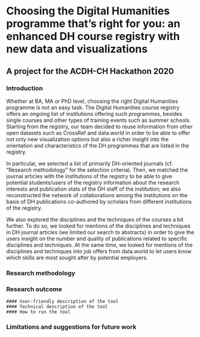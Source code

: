 # Choosing the Digital Humanities programme that’s right for you: an enhanced DH course registry with new data and visualizations
## A project for the ACDH-CH Hackathon 2020

### Introduction

Whether at BA, MA or PhD level, choosing the right Digital Humanities programme is not an easy task. The Digital Humanities course registry offers an ongoing list of institutions offering such programmes, besides single courses and other types of training events such as summer schools. Starting from the registry, our team decided to reuse information from other open datasets such as CrossRef and data.world in order to be able to offer not only new visualization options but also a richer insight into the orientation and characteristics of the DH programmes that are listed in the registry.

In particular, we selected a list of primarily DH-oriented journals (cf. “Research methodology” for the selection criteria). Then, we matched the journal articles with the institutions of the registry to be able to give potential students/users of the registry information about the research interests and publication stats of the DH staff of the institution; we also reconstructed the network of collaborations among the institutions on the basis of DH publications co-authored by scholars from different institutions of the registry.

We also explored the disciplines and the techniques of the courses a bit further. To do so, we looked for mentions of the disciplines and techniques in DH journal articles (we limited our search to abstracts) in order to give the users insight on the number and quality of publications related to specific disciplines and techniques. At the same time, we looked for mentions of the disciplines and techniques into job offers from data.world to let users know which skills are most sought after by potential employers.

### Research methodology

### Research outcome
	#### User-friendly description of the tool
	#### Technical description of the tool
	#### How to run the tool
	
### Limitations and suggestions for future work
